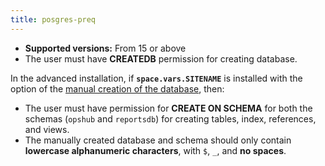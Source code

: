 ```yaml
---
title: posgres-preq
---
```


* **Supported versions:** From 15 or above
* The user must have **CREATEDB** permission for creating database.

In the advanced installation, if **<code class="expression">space.vars.SITENAME</code>** is installed with the option of the [manual creation of the database](../../getting-started/installation.md#manual-creation-of-the-databases), then:

* The user must have permission for **CREATE ON SCHEMA** for both the schemas (`opshub` and `reportsdb`) for creating tables, index, references, and views.
* The manually created database and schema should only contain **lowercase alphanumeric characters**, with `$`, `_`, and **no spaces**.

